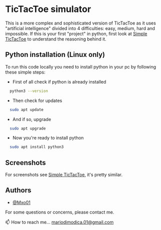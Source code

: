 
# TicTacToe simulator


This is a more complex and sophisticated version of TicTacToe as it uses "artificial 
intelligence" divided into 4 difficulties: easy, medium, hard and impossible. If this is your first 
"project" in python, first look at [Simple TicTacToe](https://github.com/Mxo01/Simple-TicTacToe)
to understand the reasoning behind it.

## Python installation (Linux only)

To run this code locally you need to install python in your pc 
by following these simple steps:

- First of all check if python is already installed

```bash
  python3 --version
```

- Then check for updates

```bash
  sudo apt update
```
    
- And if so, upgrade

```bash
  sudo apt upgrade
```

- Now you're ready to install python

```bash
  sudo apt install python3
```

## Screenshots

For screenshots see [Simple TicTacToe](https://github.com/Mxo01/Simple-TicTacToe),
it's pretty similar.

## Authors

- [@Mxo01](https://github.com/Mxo01)

For some questions or concerns, please contact me.

📫 How to reach me... mariodimodica.01@gmail.com
